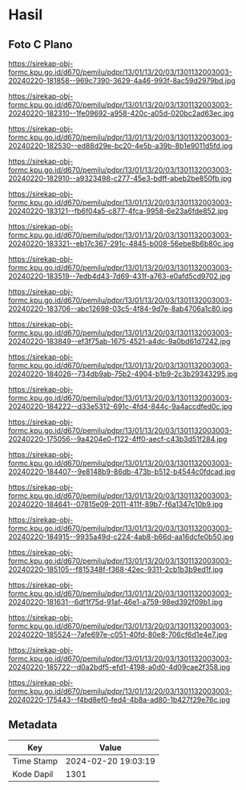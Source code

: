 # Hasil

## Foto C Plano

https://sirekap-obj-formc.kpu.go.id/d670/pemilu/pdpr/13/01/13/20/03/1301132003003-20240220-181858--969c7390-3629-4a46-993f-8ac59d2979bd.jpg

https://sirekap-obj-formc.kpu.go.id/d670/pemilu/pdpr/13/01/13/20/03/1301132003003-20240220-182310--1fe09692-a958-420c-a05d-020bc2ad63ec.jpg

https://sirekap-obj-formc.kpu.go.id/d670/pemilu/pdpr/13/01/13/20/03/1301132003003-20240220-182530--ed88d29e-bc20-4e5b-a39b-8b1e9011d5fd.jpg

https://sirekap-obj-formc.kpu.go.id/d670/pemilu/pdpr/13/01/13/20/03/1301132003003-20240220-182910--a9323498-c277-45e3-bdff-abeb2be850fb.jpg

https://sirekap-obj-formc.kpu.go.id/d670/pemilu/pdpr/13/01/13/20/03/1301132003003-20240220-183121--fb6f04a5-c877-4fca-9958-6e23a6fde852.jpg

https://sirekap-obj-formc.kpu.go.id/d670/pemilu/pdpr/13/01/13/20/03/1301132003003-20240220-183321--eb17c367-291c-4845-b008-56ebe8b6b80c.jpg

https://sirekap-obj-formc.kpu.go.id/d670/pemilu/pdpr/13/01/13/20/03/1301132003003-20240220-183519--7edb4d43-7d69-431f-a763-e0afd5cd9702.jpg

https://sirekap-obj-formc.kpu.go.id/d670/pemilu/pdpr/13/01/13/20/03/1301132003003-20240220-183706--abc12698-03c5-4f84-9d7e-8ab4706a1c80.jpg

https://sirekap-obj-formc.kpu.go.id/d670/pemilu/pdpr/13/01/13/20/03/1301132003003-20240220-183849--ef3f75ab-1675-4521-a4dc-9a0bd61d7242.jpg

https://sirekap-obj-formc.kpu.go.id/d670/pemilu/pdpr/13/01/13/20/03/1301132003003-20240220-184026--734db9ab-75b2-4904-b1b9-2c3b29343295.jpg

https://sirekap-obj-formc.kpu.go.id/d670/pemilu/pdpr/13/01/13/20/03/1301132003003-20240220-184222--d33e5312-691c-4fd4-844c-9a4accdfed0c.jpg

https://sirekap-obj-formc.kpu.go.id/d670/pemilu/pdpr/13/01/13/20/03/1301132003003-20240220-175056--9a4204e0-f122-4ff0-aecf-c43b3d51f284.jpg

https://sirekap-obj-formc.kpu.go.id/d670/pemilu/pdpr/13/01/13/20/03/1301132003003-20240220-184407--9e8148b9-86db-473b-b512-b4544c0fdcad.jpg

https://sirekap-obj-formc.kpu.go.id/d670/pemilu/pdpr/13/01/13/20/03/1301132003003-20240220-184641--07815e09-2011-411f-89b7-f6a1347c10b9.jpg

https://sirekap-obj-formc.kpu.go.id/d670/pemilu/pdpr/13/01/13/20/03/1301132003003-20240220-184915--9935a49d-c224-4ab8-b66d-aa16dcfe0b50.jpg

https://sirekap-obj-formc.kpu.go.id/d670/pemilu/pdpr/13/01/13/20/03/1301132003003-20240220-185105--f815348f-f368-42ec-9311-2cb1b3b9ed1f.jpg

https://sirekap-obj-formc.kpu.go.id/d670/pemilu/pdpr/13/01/13/20/03/1301132003003-20240220-181631--6df1f75d-91af-46e1-a759-98ed392f09b1.jpg

https://sirekap-obj-formc.kpu.go.id/d670/pemilu/pdpr/13/01/13/20/03/1301132003003-20240220-185524--7afe697e-c051-40fd-80e8-706cf6d1e4e7.jpg

https://sirekap-obj-formc.kpu.go.id/d670/pemilu/pdpr/13/01/13/20/03/1301132003003-20240220-185722--d0a2bdf5-efd1-4198-a0d0-4d09cae2f358.jpg

https://sirekap-obj-formc.kpu.go.id/d670/pemilu/pdpr/13/01/13/20/03/1301132003003-20240220-175443--f4bd8ef0-fed4-4b8a-ad80-1b427f29e76c.jpg


## Metadata

| Key        | Value               |
| ---------- | ------------------- |
| Time Stamp | 2024-02-20 19:03:19 |
| Kode Dapil | 1301                |



